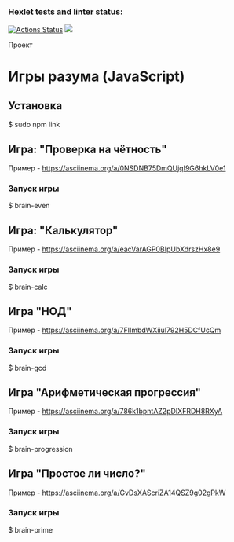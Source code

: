 ### Hexlet tests and linter status:

[![Actions Status](https://github.com/Anitnelav01/frontend-project-lvl1/workflows/hexlet-check/badge.svg)](https://github.com/Anitnelav01/frontend-project-lvl1/actions)
<a href="https://codeclimate.com/github/Anitnelav01/frontend-project-lvl1/maintainability"><img src="https://api.codeclimate.com/v1/badges/7de909f129ffee502609/maintainability" /></a>

Проект <h1>Игры разума (JavaScript)</h1>

<h2>Установка</h2>
$ sudo npm link 

<h2>Игра: "Проверка на чётность"</h2>

Пример - https://asciinema.org/a/0NSDNB75DmQUjqI9G6hkLV0e1
<h3>Запуск игры</h3>
$ brain-even 

<h2>Игра: "Калькулятор"</h2> 

Пример - https://asciinema.org/a/eacVarAGP0BIpUbXdrszHx8e9 
<h3>Запуск игры</h3>
$ brain-calc

<h2>Игра "НОД"</h2>

Пример - https://asciinema.org/a/7FIImbdWXiiuI792H5DCfUcQm 
<h3>Запуск игры</h3>
$ brain-gcd

<h2>Игра "Арифметическая прогрессия"</h2> 

Пример - https://asciinema.org/a/786k1bpntAZ2pDIXFRDH8RXyA 
<h3>Запуск игры</h3>
$ brain-progression

<h2>Игра "Простое ли число?"</h2>

Пример - https://asciinema.org/a/GvDsXAScriZA14QSZ9g02gPkW 
<h3>Запуск игры</h3>
$ brain-prime
